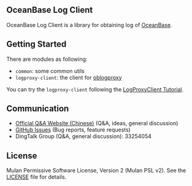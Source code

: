 OceanBase Log Client
--------------------

OceanBase Log Client is a library for obtaining log of [OceanBase](https://github.com/oceanbase/oceanbase).

Getting Started
---------------

There are modules as following:

- `common`: some common utils
- `logproxy-client`: the client for [oblogproxy](https://github.com/oceanbase/oblogproxy)

You can try the `logproxy-client` following the [LogProxyClient Tutorial](docs/quickstart/logproxy-client-tutorial.md).

Communication
---------------
* [Official Q&A Website (Chinese)](https://open.oceanbase.com/answer) (Q&A, ideas, general discussion)
* [GitHub Issues](https://github.com/oceanbase/oblogclient/issues) (Bug reports, feature requests)
* DingTalk Group (Q&A, general discussion): 33254054

License
-------
Mulan Permissive Software License, Version 2 (Mulan PSL v2). See the [LICENSE](LICENCE) file for details.
